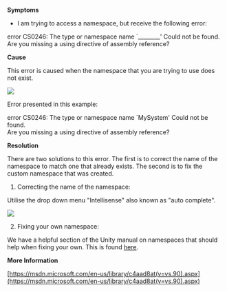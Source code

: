 
        

**Symptoms** 

*   I am trying to access a namespace, but receive the following error:

error CS0246: The type or namespace name `________' Could not be found.   
Are you missing a using directive of assembly reference?

**Cause** 

This error is caused when the namespace that you are trying to use does not exist.

![](/hc/en-us/article_attachments/201817886/CS0246_a.png)

Error presented in this example: 

error CS0246: The type or namespace name `MySystem' Could not be found.   
Are you missing a using directive of assembly reference?

**Resolution** 

There are two solutions to this error. The first is to correct the name of the namespace to match one that already exists. The second is to fix the custom namespace that was created.

1. Correcting the name of the namespace:

Utilise the drop down menu "Intellisense" also known as "auto complete".

![](/hc/en-us/article_attachments/201817916/CS0246_b.png)

2. Fixing your own namespace:

We have a helpful section of the Unity manual on namespaces that should help when fixing your own. This is found [here](http://docs.unity3d.com/Manual/Namespaces.html).

**More Information** 

[https://msdn.microsoft.com/en-us/library/c4aad8at(v=vs.90).aspx](https://msdn.microsoft.com/en-us/library/c4aad8at(v=vs.90).aspx)

      